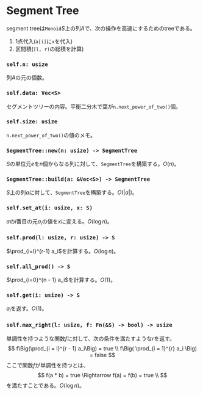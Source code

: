 # Segment Tree
segment treeは`Monoid`$S$上の列$A$で、次の操作を高速にするためのtreeである。

1. 1点代入(`a[i]`に`x`を代入)
2. 区間積(`[l, r)`の総積を計算)

### `self.n: usize`
列$A$の元の個数。

### `self.data: Vec<S>`
セグメントツリーの内容。平衡二分木で葉が`n.next_power_of_two()`個。

### `self.size: usize`
`n.next_power_of_two()`の値のメモ。

### `SegmentTree::new(n: usize) -> SegmentTree`
$S$の単位元$e$を$n$個からなる列に対して、`SegmentTree`を構築する。$O(n)$。

### `SegmentTree::build(a: &Vec<S>) -> SegmentTree`
$S$上の列$a$に対して、`SegmentTree`を構築する。$O(|a|)$。

### `self.set_at(i: usize, x: S)`
$a$の$i$番目の元$a_i$の値を$x$に変える。$O(\log n)$。

### `self.prod(l: usize, r: usize) -> S`
$\prod_{i=l}^{r-1} a_i$を計算する。$O(\log n)$。

### `self.all_prod() -> S`
$\prod_{i=0}^{n - 1} a_i$を計算する。$O(1)$。

### `self.get(i: usize) -> S`
$a_i$を返す。$O(1)$。

### `self.max_right(l: usize, f: Fn(&S) -> bool) -> usize`
単調性を持つような関数$f$に対して、次の条件を満たすような$r$を返す。
$$
f\Big(\prod_{i = l}^{r - 1} a_i\Big) = true \\
f\Big( \prod_{i = 1}^{r} a_i \Big) = false
$$
ここで関数$f$が単調性を持つとは、
$$
f(a * b) = true \Rightarrow f(a) = f(b) = true \\
$$
を満たすことである。$O(\log n)$。